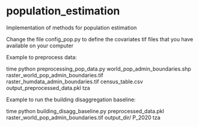 # population_estimation
Implementation of methods for population estimation


Change the file config_pop.py to define the covariates tif files that you have available on your computer

Example to preprocess data:

time python preprocessing_pop_data.py world_pop_admin_boundaries.shp raster_world_pop_admin_boundaries.tif raster_humdata_admin_boundaries.tif census_table.csv output_preprocessed_data.pkl tza

Example to run the building disaggregation baseline:

time python building_disagg_baseline.py preprocessed_data.pkl raster_world_pop_admin_boundaries.tif output_dir/ P_2020 tza



